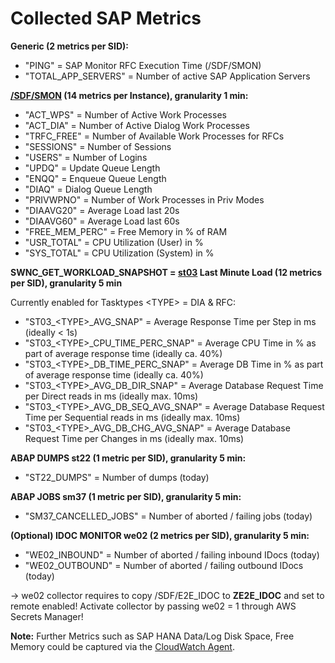 # Collected SAP Metrics

**Generic (2 metrics per SID):**  
- "PING" = SAP Monitor RFC Execution Time (/SDF/SMON)
- "TOTAL_APP_SERVERS" = Number of active SAP Application Servers

**[/SDF/SMON](https://wiki.scn.sap.com/wiki/display/CPP/All+about+SMON) (14 metrics per Instance), granularity 1 min:**  
- "ACT_WPS" = Number of Active Work Processes  
- "ACT_DIA" = Number of Active Dialog Work Processes  
- "TRFC_FREE" = Number of Available Work Processes for RFCs  
- "SESSIONS" = Number of Sessions  
- "USERS" = Number of Logins  
- "UPDQ" = Update Queue Length  
- "ENQQ" = Enqueue Queue Length  
- "DIAQ" = Dialog Queue Length  
- "PRIVWPNO" = Number of Work Processes in Priv Modes  
- "DIAAVG20" = Average Load last 20s  
- "DIAAVG60" = Average Load last 60s  
- "FREE_MEM_PERC" = Free Memory in % of RAM  
- "USR_TOTAL" = CPU Utilization (User) in %  
- "SYS_TOTAL" = CPU Utilization (System) in %  

**SWNC_GET_WORKLOAD_SNAPSHOT = [st03](https://wiki.scn.sap.com/wiki/pages/viewpage.action?pageId=471174735) Last Minute Load (12 metrics per SID), granularity 5 min**  

Currently enabled for Tasktypes \<TYPE\> = DIA & RFC:

- "ST03\_\<TYPE\>\_AVG_SNAP" = Average Response Time per Step in ms (ideally < 1s)  
- "ST03\_\<TYPE\>\_CPU_TIME_PERC_SNAP" = Average CPU Time in % as part of average response time (ideally ca. 40%)  
- "ST03\_\<TYPE\>\_DB_TIME_PERC_SNAP" = Average DB Time in % as part of average response time (ideally ca. 40%)  
- "ST03\_\<TYPE\>\_AVG_DB_DIR_SNAP" = Average Database Request Time per Direct reads in ms (ideally max. 10ms)  
- "ST03\_\<TYPE\>\_AVG_DB_SEQ_AVG_SNAP" = Average Database Request Time per Sequential reads in ms (ideally max. 10ms)  
- "ST03\_\<TYPE\>\_AVG_DB_CHG_AVG_SNAP" = Average Database Request Time per Changes in ms (ideally max. 10ms)  

**ABAP DUMPS st22 (1 metric per SID), granularity 5 min:** 

- "ST22_DUMPS" = Number of dumps (today)

**ABAP JOBS sm37 (1 metric per SID), granularity 5 min:**

- "SM37_CANCELLED_JOBS" = Number of aborted / failing jobs (today)

**(Optional) IDOC MONITOR we02 (2 metrics per SID), granularity 5 min:**

- "WE02_INBOUND" = Number of aborted / failing inbound IDocs (today)
- "WE02_OUTBOUND" = Number of aborted / failing outbound IDocs (today)

-> we02 collector requires to copy /SDF/E2E_IDOC to **ZE2E_IDOC** and set to remote enabled! Activate collector by passing we02 = 1 through AWS Secrets Manager!

**Note:** Further Metrics such as SAP HANA Data/Log Disk Space, Free Memory could be captured via the [CloudWatch Agent](https://docs.aws.amazon.com/AmazonCloudWatch/latest/monitoring/Install-CloudWatch-Agent.html).